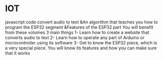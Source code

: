 # IOT
javascript code convert audio to text &amp;An algorithm that teaches you how to program the ESP32 segment &amp;Features of the ESP32 part
You will benefit from these volumes 3 main things
1- Learn how to create a website that converts audio to text
2- Learn how to operate any part of Arduino or microcontroller using its software
3- Get to know the ESP32 piece, which is a very special piece. You will know its features and how you can make sure that it works
